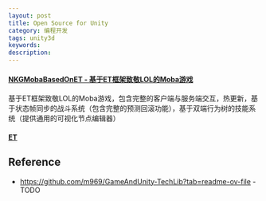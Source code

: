 ```yaml
---
layout: post
title: Open Source for Unity
category: 编程开发
tags: unity3d
keywords: 
description: 
---
```


#### [NKGMobaBasedOnET - 基于ET框架致敬LOL的Moba游戏](https://gitee.com/NKG_admin/NKGMobaBasedOnET)

基于ET框架致敬LOL的Moba游戏，包含完整的客户端与服务端交互，热更新，基于状态帧同步的战斗系统（包含完整的预测回滚功能），基于双端行为树的技能系统（提供通用的可视化节点编辑器）

#### [ET](https://github.com/egametang/ET)

## Reference

* <https://github.com/m969/GameAndUnity-TechLib?tab=readme-ov-file> - TODO